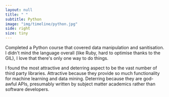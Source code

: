 ```yaml
---
layout: null
title: " "
subtitle: Python
image: "img/timeline/python.jpg"
side: right
size: tiny
---
```

Completed a Python course that covered data manipulation and sanitisation. I didn't mind the language overall (like Ruby, hard to optimise thanks to the GIL), I love that there's only one way to do things.

I found the most attractive and deterring aspect to be the vast number of third party libraries. Attractive because they provide so much functionality for machine learning and data mining. Deterring because they are god-awful APIs, presumably written by subject matter academics rather than software developers.
